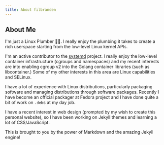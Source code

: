```yaml
---
title: About filbranden
---
```


## About Me

I'm just a Linux Plumber 👨‍🔧. I really enjoy the plumbing it takes to
create a rich userspace starting from the low-level Linux kernel APIs.

I'm an active contributor to the [systemd](https://github.com/systemd/systemd/)
project. I really enjoy the low-level container infrastructure (cgroups and
namespaces) and my recent interests are into enabling cgroup v2 into the Golang
container libraries (such as libcontainer.) Some of my other interests in this
area are Linux capabilities and SELinux.

I have a lot of experience with Linux distributions, particularly packaging
software and managing distributions through software packages. Recently I
have become an official packager at Fedora project and I have done quite a
bit of work on `.deb`s at my day job.

I have a recent interest in web design (prompted by my wish to create this
personal website), so I have been working on Jekyll themes and learning a lot
of CSS/JavaScript.

This is brought to you by the power of Markdown and the amazing Jekyll engine!

